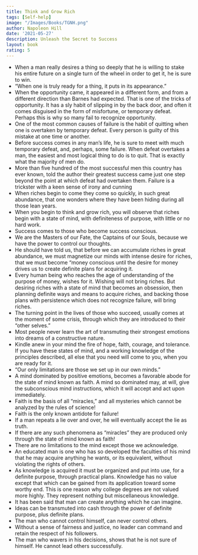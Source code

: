 ```yaml
---
title: Think and Grow Rich
tags: [Self-help]
image: "/Images/Books/TGNH.png"
author: Napoleon Hill
date: '2021-05-27'
description: Unleash the Secret to Success
layout: book
rating: 5
---
```

- When a man really desires a thing so deeply that he is willing to stake his entire future on a single turn of the wheel in order to get it, he is sure to win.
- “When one is truly ready for a thing, it puts in its appearance.”
- When the opportunity came, it appeared in a different form, and from a different direction than Barnes had expected. That is one of the tricks of opportunity. It has a sly habit of slipping in by the back door, and often it comes disguised in the form of misfortune, or temporary defeat. Perhaps this is why so many fail to recognize opportunity.
- One of the most common causes of failure is the habit of quitting when one is overtaken by temporary defeat. Every person is guilty of this mistake at one time or another.
- Before success comes in any man’s life, he is sure to meet with much temporary defeat, and, perhaps, some failure. When defeat overtakes a man, the easiest and most logical thing to do is to quit. That is exactly what the majority of men do.
- More than five hundred of the most successful men this country has ever known, told the author their greatest success came just one step beyond the point at which defeat had overtaken them. Failure is a trickster with a keen sense of irony and cunning
- When riches begin to come they come so quickly, in such great abundance, that one wonders where they have been hiding during all those lean years.
- When you begin to think and grow rich, you will observe that riches begin with a state of mind, with definiteness of purpose, with little or no hard work.
- Success comes to those who become success conscious.
- We are the Masters of our Fate, the Captains of our Souls, because we have the power to control our thoughts.
- He should have told us, that before we can accumulate riches in great abundance, we must magnetize our minds with intense desire for riches, that we must become “money conscious until the desire for money drives us to create definite plans for acquiring it.
- Every human being who reaches the age of understanding of the purpose of money, wishes for it. Wishing will not bring riches. But desiring riches with a state of mind that becomes an obsession, then planning definite ways and means to acquire riches, and backing those plans with persistence which does not recognize failure, will bring riches.
- The turning point in the lives of those who succeed, usually comes at the moment of some crisis, through which they are introduced to their “other selves.”
- Most people never learn the art of transmuting their strongest emotions into dreams of a constructive nature.
- Kindle anew in your mind the fire of hope, faith, courage, and tolerance. If you have these states of mind, and a working knowledge of the principles described, all else that you need will come to you, when you are ready for it.
- “Our only limitations are those we set up in our own minds.”
- A mind dominated by positive emotions, becomes a favorable abode for the state of mind known as faith. A mind so dominated may, at will, give the subconscious mind instructions, which it will accept and act upon immediately.
- Faith is the basis of all “miracles,” and all mysteries which cannot be analyzed by the rules of science!
- Faith is the only known antidote for failure!
- If a man repeats a lie over and over, he will eventually accept the lie as truth.
- If there are any such phenomena as “miracles” they are produced only through the state of mind known as faith!
- There are no limitations to the mind except those we acknowledge.
- An educated man is one who has so developed the faculties of his mind that he may acquire anything he wants, or its equivalent, without violating the rights of others.
- As knowledge is acquired it must be organized and put into use, for a definite purpose, through practical plans. Knowledge has no value except that which can be gained from its application toward some worthy end. This is one reason why college degrees are not valued more highly. They represent nothing but miscellaneous knowledge.
- It has been said that man can create anything which he can imagine.
- Ideas can be transmuted into cash through the power of definite purpose, plus definite plans.
- The man who cannot control himself, can never control others.
- Without a sense of fairness and justice, no leader can command and retain the respect of his followers.
- The man who wavers in his decisions, shows that he is not sure of himself. He cannot lead others successfully.